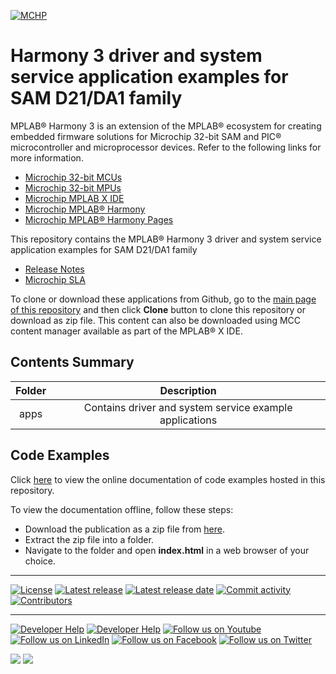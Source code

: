 [![MCHP](https://raw.githubusercontent.com/wiki/Microchip-MPLAB-Harmony/Microchip-MPLAB-Harmony.github.io/images/microchip_logo.png)](https://www.microchip.com)

# Harmony 3 driver and system service application examples for SAM D21/DA1 family

MPLAB® Harmony 3 is an extension of the MPLAB® ecosystem for creating embedded firmware solutions for Microchip 32-bit SAM and PIC® microcontroller and microprocessor devices.  Refer to the following links for more information.

- [Microchip 32-bit MCUs](https://www.microchip.com/design-centers/32-bit)
- [Microchip 32-bit MPUs](https://www.microchip.com/design-centers/32-bit-mpus)
- [Microchip MPLAB X IDE](https://www.microchip.com/mplab/mplab-x-ide)
- [Microchip MPLAB® Harmony](https://www.microchip.com/mplab/mplab-harmony)
- [Microchip MPLAB® Harmony Pages](https://microchip-mplab-harmony.github.io/)

This repository contains the MPLAB® Harmony 3 driver and system service application examples for SAM D21/DA1 family

- [Release Notes](release_notes.md)
- [Microchip SLA](Microchip_SLA001.md)

To clone or download these applications from Github, go to the [main page of this repository](https://github.com/Microchip-MPLAB-Harmony/core_apps_sam_d21_da1) and then click **Clone** button to clone this repository or download as zip file.
This content can also be downloaded using MCC content manager available as part of the MPLAB® X IDE.

## Contents Summary

| Folder     | Description                             |
|:----------:|:---------------------------------------:|
| apps       | Contains driver and system service example applications |

## Code Examples

Click [here](https://onlinedocs.microchip.com/v2/keyword-lookup?keyword=CORE_APPS_SAM_D21_DA1_INTRODUCTION&redirect=true) to view the online documentation of code examples hosted in this repository.

To view the documentation offline, follow these steps:
 - Download the publication as a zip file from [here](https://onlinedocs.microchip.com/download/GUID-EDF82B28-3C7B-4245-A716-BF7A79D7E711?type=webhelp).
 - Extract the zip file into a folder.
 - Navigate to the folder and open **index.html** in a web browser of your choice.

____

[![License](https://img.shields.io/badge/license-Harmony%20license-orange.svg)](https://github.com/Microchip-MPLAB-Harmony/core_apps_sam_d21_da1/blob/master/Microchip_SLA001.md)
[![Latest release](https://img.shields.io/github/release/Microchip-MPLAB-Harmony/core_apps_sam_d21_da1.svg)](https://github.com/Microchip-MPLAB-Harmony/core_apps_sam_d21_da1/releases/latest)
[![Latest release date](https://img.shields.io/github/release-date/Microchip-MPLAB-Harmony/core_apps_sam_d21_da1.svg)](https://github.com/Microchip-MPLAB-Harmony/core_apps_sam_d21_da1/releases/latest)
[![Commit activity](https://img.shields.io/github/commit-activity/y/Microchip-MPLAB-Harmony/core_apps_sam_d21_da1.svg)](https://github.com/Microchip-MPLAB-Harmony/core_apps_sam_d21_da1/graphs/commit-activity)
[![Contributors](https://img.shields.io/github/contributors-anon/Microchip-MPLAB-Harmony/core_apps_sam_d21_da1.svg)]()

____

[![Developer Help](https://img.shields.io/badge/Youtube-Developer%20Help-red.svg)](https://www.youtube.com/MicrochipDeveloperHelp)
[![Developer Help](https://img.shields.io/badge/XWiki-Developer%20Help-torquiose.svg)](https://developerhelp.microchip.com/xwiki/bin/view/software-tools/harmony/)
[![Follow us on Youtube](https://img.shields.io/badge/Youtube-Follow%20us%20on%20Youtube-red.svg)](https://www.youtube.com/user/MicrochipTechnology)
[![Follow us on LinkedIn](https://img.shields.io/badge/LinkedIn-Follow%20us%20on%20LinkedIn-blue.svg)](https://www.linkedin.com/company/microchip-technology)
[![Follow us on Facebook](https://img.shields.io/badge/Facebook-Follow%20us%20on%20Facebook-blue.svg)](https://www.facebook.com/microchiptechnology/)
[![Follow us on Twitter](https://img.shields.io/twitter/follow/MicrochipTech.svg?style=social)](https://twitter.com/MicrochipTech)

[![](https://img.shields.io/github/stars/Microchip-MPLAB-Harmony/core_apps_sam_d21_da1.svg?style=social)]()
[![](https://img.shields.io/github/watchers/Microchip-MPLAB-Harmony/core_apps_sam_d21_da1.svg?style=social)]()